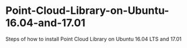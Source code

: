 # Point-Cloud-Library-on-Ubuntu-16.04-and-17.01
Steps of how to install Point Cloud Library on Ubuntu 16.04 LTS and 17.01
